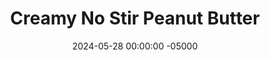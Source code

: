 ---
layout: post
title:  "Creamy No Stir Peanut Butter"
date:   2024-05-28 00:00:00 -05000
categories: 
- Recipes
- Meme Recipes
permalink: /recipes/no-stir-peanut-butter
image: /assets/Food/Meme/No Stir/no-stir.jpg
ing: nostir-ing
facts: nostir-facts
section1: :)
start2: Extra virgin coconut oil
section2: :(
start3: 
section3: 
start4: 
section4: 
start5: 
section5: 
Prep: 10
Rest: 
Cook: 
Source1: 
Source2: 
whisk: https://s.samsungfood.com/qF71I
tags: 
- peanut butter
- natural peanut butter
- peanuts
- dry roasted unsalted peanuts
- roasted peanuts
- coconut oil
- melted coconut oil
- sugar
- sweetener
- jif
- no stir
- creamy
- processed
- skippy
Description: It has come to my attention that some heathens prefer the processed no stir peanut butters to the silky smooth nectar of the gods that is natural peanut butter. I kid of course, but if that's you, then you may like this recipe. Instead of just peanuts and salt, typically no stir peanut butter has added sugar (because of course) and hydrogenated oils (solid fat to change the texture). My version here uses granular sweetener and coconut oil to achieve the same thing in a healthier way. Each serving is 2 tbsp, or 32 g
Instructions: 
- In a food processor, blend your nuts until super smooth, scraping down the sides every minute or so. Season with salt, and blend to fully combine it in. Your natural peanut butter is done!<br><br>

- To ruin it (again, kidding), add in your sweetener and melted coconut oil. Blend to fully combine, and transfer to a mason jar. Store at room temperature (or in the fridge if you like it firmer and want it to last a little longer)
---